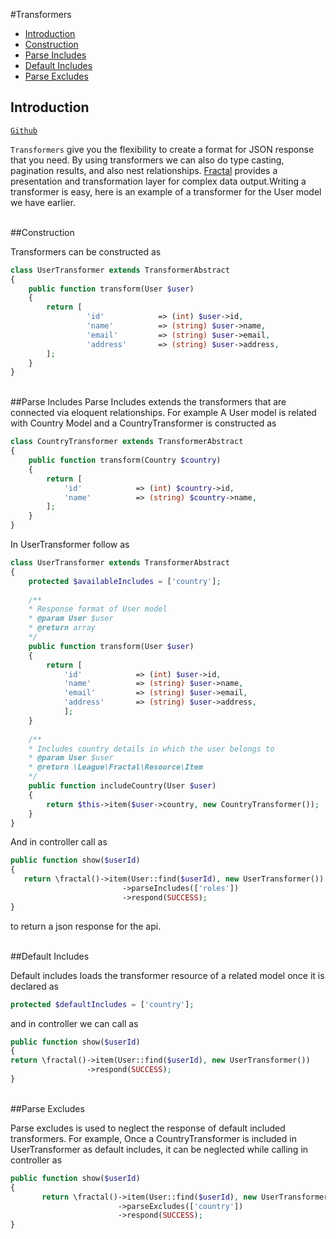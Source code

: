 #Transformers
- [Introduction](#introduction)
- [Construction](#construction)
- [Parse Includes](#parse-includes)
- [Default Includes](#default-includes)
- [Parse Excludes](#parse-excludes)

<a name="transformers"></a>   
## Introduction
[`Github`](https://github.com/spatie/laravel-fractal)
         
`Transformers` give you the flexibility to create a format for JSON response that you need. By using transformers we can also do type casting, pagination results, and also nest relationships. [Fractal](https://fractal.thephpleague.com/) provides a presentation and transformation layer for complex data output.Writing a transformer is easy, here is an example of a transformer for the User model we have earlier.
 
 <a name="construction"></a>      
##Construction

Transformers can be constructed as

```php 
class UserTransformer extends TransformerAbstract
{
    public function transform(User $user)
    {
        return [
                 'id'            => (int) $user->id,
                 'name'          => (string) $user->name,
                 'email'         => (string) $user->email,
                 'address'       => (string) $user->address,
        ];
    }
}
```
 <a name="parse-includes"></a>  
##Parse Includes
Parse Includes extends the transformers that are connected via eloquent relationships. For example A User model is related with Country Model and a CountryTransformer is constructed as
```php 
class CountryTransformer extends TransformerAbstract
{
    public function transform(Country $country)
    {
        return [
            'id'            => (int) $country->id,
            'name'          => (string) $country->name,
        ];
    }
}
```        
In UserTransformer follow as

```php      
class UserTransformer extends TransformerAbstract
{
    protected $availableIncludes = ['country'];
                    
    /**
    * Response format of User model
    * @param User $user
    * @return array
    */
    public function transform(User $user)
    {
        return [
            'id'            => (int) $user->id,
            'name'          => (string) $user->name,
            'email'         => (string) $user->email,
            'address'       => (string) $user->address,
            ];
    }
                    
    /**
    * Includes country details in which the user belongs to
    * @param User $user
    * @return \League\Fractal\Resource\Item
    */
    public function includeCountry(User $user)
    {
        return $this->item($user->country, new CountryTransformer());
    }
}
```          
 And in controller call as 
 ```php        
 public function show($userId)
 {
    return \fractal()->item(User::find($userId), new UserTransformer())
                          ->parseIncludes(['roles'])
                          ->respond(SUCCESS);
 }
```
         
 to return a json response for the api.

 <a name="default-includes"></a>  
##Default Includes

Default includes loads the transformer resource of a related model once it is declared as 
```php             
protected $defaultIncludes = ['country'];
```     
 and in controller we can call as
 ```php 
 public function show($userId)
 {
 return \fractal()->item(User::find($userId), new UserTransformer())
                  ->respond(SUCCESS);
 }
  ```
 <a name="parse-excludes"></a>  
##Parse Excludes

Parse excludes is used to neglect the response of default included transformers.
For example,
Once a CountryTransformer is included in UserTransformer as default includes, it can be neglected while calling in controller as
```php 
public function show($userId)
{
       return \fractal()->item(User::find($userId), new UserTransformer())
                        ->parseExcludes(['country'])
                        ->respond(SUCCESS);
} 
```
